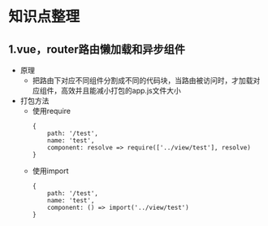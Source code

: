 # 知识点整理

## 1.vue，router路由懒加载和异步组件
+ 原理
    + 把路由下对应不同组件分割成不同的代码块，当路由被访问时，才加载对应组件，高效并且能减小打包的app.js文件大小
+ 打包方法
    + 使用require
        ```
        {
            path: '/test',
            name: 'test',
            component: resolve => require(['../view/test'], resolve)
        }
        ```
    + 使用import
        ```
        {
            path: '/test',
            name: 'test',
            component: () => import('../view/test')
        }
        ```